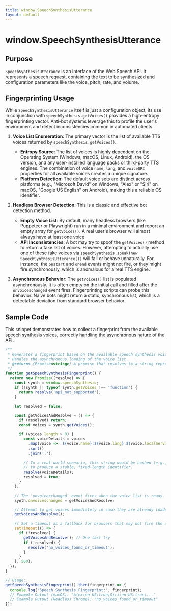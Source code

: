 ```yaml
---
title: window.SpeechSynthesisUtterance
layout: default
---
```

# window.SpeechSynthesisUtterance
## Purpose
`SpeechSynthesisUtterance` is an interface of the Web Speech API. It represents a speech request, containing the text to be synthesized and configuration parameters like the voice, pitch, rate, and volume.

## Fingerprinting Usage
While `SpeechSynthesisUtterance` itself is just a configuration object, its use in conjunction with `speechSynthesis.getVoices()` provides a high-entropy fingerprinting vector. Anti-bot systems leverage this to profile the user's environment and detect inconsistencies common in automated clients.

1.  **Voice List Enumeration**: The primary vector is the list of available TTS voices returned by `speechSynthesis.getVoices()`.
    *   **Entropy Source**: The list of voices is highly dependent on the Operating System (Windows, macOS, Linux, Android), the OS version, and any user-installed language packs or third-party TTS engines. The combination of voice `name`, `lang`, and `voiceURI` properties for all available voices creates a unique signature.
    *   **Platform Detection**: The default voice sets are distinct across platforms (e.g., "Microsoft David" on Windows, "Alex" or "Siri" on macOS, "Google US English" on Android), making this a reliable OS identifier.

2.  **Headless Browser Detection**: This is a classic and effective bot detection method.
    *   **Empty Voice List**: By default, many headless browsers (like Puppeteer or Playwright) run in a minimal environment and report an empty array for `getVoices()`. A real user's browser will almost always have at least one voice.
    *   **API Inconsistencies**: A bot may try to spoof the `getVoices()` method to return a fake list of voices. However, attempting to actually use one of these fake voices via `speechSynthesis.speak(new SpeechSynthesisUtterance())` will fail or behave unnaturally. For instance, the `onstart` and `onend` events might not fire, or they might fire synchronously, which is anomalous for a real TTS engine.

3.  **Asynchronous Behavior**: The `getVoices()` list is populated asynchronously. It is often empty on the initial call and filled after the `onvoiceschanged` event fires. Fingerprinting scripts can probe this behavior. Naive bots might return a static, synchronous list, which is a detectable deviation from standard browser behavior.

## Sample Code
This snippet demonstrates how to collect a fingerprint from the available speech synthesis voices, correctly handling the asynchronous nature of the API.

```javascript
/**
 * Generates a fingerprint based on the available speech synthesis voices.
 * Handles the asynchronous loading of the voice list.
 * @returns {Promise<string>} A promise that resolves to a string representing the voice fingerprint.
 */
function getSpeechSynthesisFingerprint() {
  return new Promise((resolve) => {
    const synth = window.speechSynthesis;
    if (!synth || typeof synth.getVoices !== 'function') {
      return resolve('api_not_supported');
    }

    let resolved = false;

    const getVoicesAndResolve = () => {
      if (resolved) return;
      const voices = synth.getVoices();

      if (voices.length > 0) {
        const voiceDetails = voices
          .map(voice => `${voice.name}:${voice.lang}:${voice.localService}`)
          .sort()
          .join(';');
        
        // In a real-world scenario, this string would be hashed (e.g., with SHA-256)
        // to produce a stable, fixed-length identifier.
        resolve(voiceDetails);
        resolved = true;
      }
    };

    // The 'onvoiceschanged' event fires when the voice list is ready.
    synth.onvoiceschanged = getVoicesAndResolve;

    // Attempt to get voices immediately in case they are already loaded.
    getVoicesAndResolve();

    // Set a timeout as a fallback for browsers that may not fire the event reliably.
    setTimeout(() => {
      if (!resolved) {
        getVoicesAndResolve(); // One last try
        if (!resolved) {
          resolve('no_voices_found_or_timeout');
        }
      }
    }, 500);
  });
}

// Usage:
getSpeechSynthesisFingerprint().then(fingerprint => {
  console.log('Speech Synthesis Fingerprint:', fingerprint);
  // Example Output (macOS): "Alex:en-US:true;Siri:en-US:true;..."
  // Example Output (Headless Chrome): "no_voices_found_or_timeout"
});
```